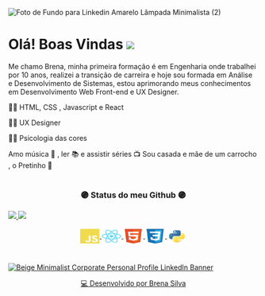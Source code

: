 ![Foto de Fundo para Linkedin Amarelo Lâmpada Minimalista (2)](https://github.com/Brena25/Brena25/assets/79220798/a984c235-6ab4-4e8e-8725-725a2b344faa)



 


# Olá! Boas Vindas <img src="https://github.com/leticiadasilva/leticiadasilva/blob/main/images/Hi.gif" width="30px">


Me chamo Brena, minha primeira formação é em Engenharia onde trabalhei por 10 anos, realizei a transição de carreira e hoje sou formada em Análise e Desenvolvimento de Sistemas, estou aprimorando meus conhecimentos em Desenvolvimento Web Front-end e UX Designer.



👩‍🎓 HTML, CSS , Javascript e React

👩‍🎓 UX Designer 

👩‍🎓 Psicologia das cores

Amo música 🎵 , ler :books: e assistir séries 📺 
Sou casada e mãe de um carrocho , o Pretinho 🐶
<br>
<br>
<div>
  <h3 align="center">🟣 Status do meu Github 🟣 </h3>
  <a href="https://github.com/Brena25">
    <img height="180em" src="https://github-readme-stats.vercel.app/api?username=brena25&show_icons=true&theme=dracula&include_all_commits=true&count_private=true"/>
     <img height="180em" src="https://github-readme-stats.vercel.app/api/top-langs/?username=brena25&layout=compact&langs_count=16&theme=dracula"/>
</div>

<div align="center" style="display: inline_block"><br>
  <img align="center" alt="Brena-Js" height="30" width="40" src="https://raw.githubusercontent.com/devicons/devicon/master/icons/javascript/javascript-plain.svg">

  <img align="center" alt="Brena-React" height="30" width="40" src="https://raw.githubusercontent.com/devicons/devicon/master/icons/react/react-original.svg">
  <img align="center" alt="Brena-HTML" height="30" width="40" src="https://raw.githubusercontent.com/devicons/devicon/master/icons/html5/html5-original.svg">
  <img align="center" alt="Brena-CSS" height="30" width="40" src="https://raw.githubusercontent.com/devicons/devicon/master/icons/css3/css3-original.svg">
  <img align="center" alt="Brena-Python" height="30" width="40" src="https://raw.githubusercontent.com/devicons/devicon/master/icons/python/python-original.svg">

</div>
  
#
  

  ![Beige Minimalist Corporate Personal Profile LinkedIn Banner](https://github.com/Brena25/Brena25/assets/79220798/0d4df028-7e76-42bb-8655-3cb84b96ba4f)

   
  



<div align="center">
 💻 Desenvolvido por Brena Silva
</div>



